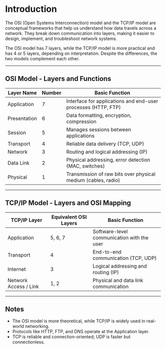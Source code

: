 # Introduction

The OSI (Open Systems Interconnection) model and the TCP/IP model are conceptual frameworks that help us understand how data travels across a network. They break down communication into layers, making it easier to design, implement, and troubleshoot network systems.

The OSI model has 7 layers, while the TCP/IP model is more practical and has 4 or 5 layers, depending on interpretation. Despite the differences, the two models complement each other.

---

## OSI Model - Layers and Functions

| Layer Name        | Number | Basic Function                                                |
|-------------------|--------|---------------------------------------------------------------|
| Application        | 7      | Interface for applications and end-user processes (HTTP, FTP) |
| Presentation       | 6      | Data formatting, encryption, compression                      |
| Session            | 5      | Manages sessions between applications                        |
| Transport          | 4      | Reliable data delivery (TCP, UDP)                            |
| Network            | 3      | Routing and logical addressing (IP)                          |
| Data Link          | 2      | Physical addressing, error detection (MAC, switches)         |
| Physical           | 1      | Transmission of raw bits over physical medium (cables, radio)|

---

## TCP/IP Model - Layers and OSI Mapping

| TCP/IP Layer           | Equivalent OSI Layers        | Basic Function                                        |
|------------------------|------------------------------|-------------------------------------------------------|
| Application            | 5, 6, 7                       | Software-level communication with the user           |
| Transport              | 4                            | End-to-end communication (TCP, UDP)                  |
| Internet               | 3                            | Logical addressing and routing (IP)                  |
| Network Access / Link  | 1, 2                         | Physical and data link communication                 |

---

## Notes

- The OSI model is more theoretical, while TCP/IP is widely used in real-world networking.
- Protocols like HTTP, FTP, and DNS operate at the Application layer.
- TCP is reliable and connection-oriented; UDP is faster but connectionless.
